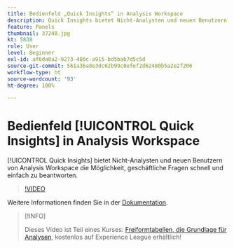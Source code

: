```yaml
---
title: Bedienfeld „Quick Insights“ in Analysis Workspace
description: Quick Insights bietet Nicht-Analysten und neuen Benutzern von Analysis Workspace die Möglichkeit, geschäftliche Fragen schnell und einfach zu beantworten.
feature: Panels
thumbnail: 37248.jpg
kt: 5838
role: User
level: Beginner
exl-id: af6da0a2-9273-480c-a915-bd5bab7d5c5d
source-git-commit: 561a36a8e3dc62b99c0efef2d62480b5a2e2f206
workflow-type: ht
source-wordcount: '93'
ht-degree: 100%

---
```


# Bedienfeld [!UICONTROL Quick Insights] in Analysis Workspace

[!UICONTROL Quick Insights] bietet Nicht-Analysten und neuen Benutzern von Analysis Workspace die Möglichkeit, geschäftliche Fragen schnell und einfach zu beantworten.

>[!VIDEO](https://video.tv.adobe.com/v/37248/?quality=12&learn=on)

Weitere Informationen finden Sie in der [Dokumentation](https://experienceleague.adobe.com/docs/analytics/analyze/analysis-workspace/panels/quickinsight.html?lang=de).

>[!INFO]
>
> Dieses Video ist Teil eines Kurses: [Freiformtabellen, die Grundlage für Analysen](https://experienceleague.adobe.com/?recommended=Analytics-U-1-2020.3), kostenlos auf Experience League erhältlich!
